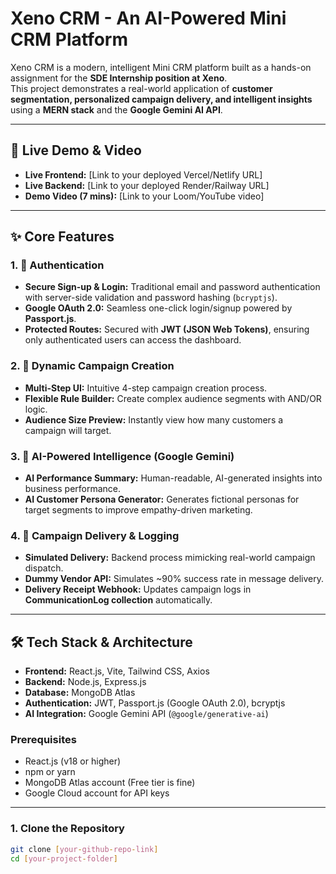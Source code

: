 # Xeno CRM - An AI-Powered Mini CRM Platform

Xeno CRM is a modern, intelligent Mini CRM platform built as a hands-on assignment for the **SDE Internship position at Xeno**.  
This project demonstrates a real-world application of **customer segmentation, personalized campaign delivery, and intelligent insights** using a **MERN stack** and the **Google Gemini AI API**.

---

## 🚀 Live Demo & Video
- **Live Frontend:** [Link to your deployed Vercel/Netlify URL]  
- **Live Backend:** [Link to your deployed Render/Railway URL]  
- **Demo Video (7 mins):** [Link to your Loom/YouTube video]  

---

## ✨ Core Features

### 1. 🔐 Authentication
- **Secure Sign-up & Login:** Traditional email and password authentication with server-side validation and password hashing (`bcryptjs`).  
- **Google OAuth 2.0:** Seamless one-click login/signup powered by **Passport.js**.  
- **Protected Routes:** Secured with **JWT (JSON Web Tokens)**, ensuring only authenticated users can access the dashboard.  

### 2. 🎯 Dynamic Campaign Creation
- **Multi-Step UI:** Intuitive 4-step campaign creation process.  
- **Flexible Rule Builder:** Create complex audience segments with AND/OR logic.  
- **Audience Size Preview:** Instantly view how many customers a campaign will target.  

### 3. 🤖 AI-Powered Intelligence (Google Gemini)
- **AI Performance Summary:** Human-readable, AI-generated insights into business performance.  
- **AI Customer Persona Generator:** Generates fictional personas for target segments to improve empathy-driven marketing.  

### 4. 🚚 Campaign Delivery & Logging
- **Simulated Delivery:** Backend process mimicking real-world campaign dispatch.  
- **Dummy Vendor API:** Simulates ~90% success rate in message delivery.  
- **Delivery Receipt Webhook:** Updates campaign logs in **CommunicationLog collection** automatically.  

---

## 🛠️ Tech Stack & Architecture

- **Frontend:** React.js, Vite, Tailwind CSS, Axios  
- **Backend:** Node.js, Express.js  
- **Database:** MongoDB Atlas  
- **Authentication:** JWT, Passport.js (Google OAuth 2.0), bcryptjs  
- **AI Integration:** Google Gemini API (`@google/generative-ai`)  

### Prerequisites
- React.js (v18 or higher)  
- npm or yarn  
- MongoDB Atlas account (Free tier is fine)  
- Google Cloud account for API keys  

---

### 1. Clone the Repository
```bash
git clone [your-github-repo-link]
cd [your-project-folder]
